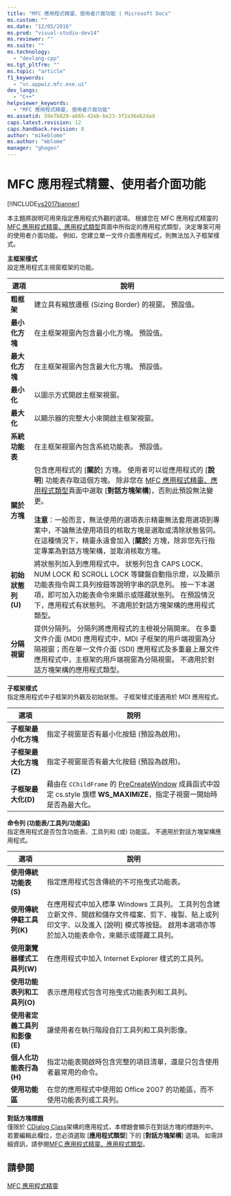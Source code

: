 ```yaml
---
title: "MFC 應用程式精靈、使用者介面功能 | Microsoft Docs"
ms.custom: ""
ms.date: "12/05/2016"
ms.prod: "visual-studio-dev14"
ms.reviewer: ""
ms.suite: ""
ms.technology: 
  - "devlang-cpp"
ms.tgt_pltfrm: ""
ms.topic: "article"
f1_keywords: 
  - "vc.appwiz.mfc.exe.ui"
dev_langs: 
  - "C++"
helpviewer_keywords: 
  - "MFC 應用程式精靈, 使用者介面功能"
ms.assetid: 59e7b829-a665-42eb-be23-3f2a36eb2dad
caps.latest.revision: 12
caps.handback.revision: 8
author: "mikeblome"
ms.author: "mblome"
manager: "ghogen"
---
```

# MFC 應用程式精靈、使用者介面功能
[!INCLUDE[vs2017banner](../../assembler/inline/includes/vs2017banner.md)]

本主題將說明可用來指定應用程式外觀的選項。  根據您在 MFC 應用程式精靈的 [MFC 應用程式精靈、應用程式類型](../../mfc/reference/application-type-mfc-application-wizard.md)頁面中所指定的應用程式類型，決定專案可用的使用者介面功能。  例如，您建立單一文件介面應用程式，則無法加入子框架樣式。  
  
 **主框架樣式**  
 設定應用程式主視窗框架的功能。  
  
|選項|說明|  
|--------|--------|  
|**粗框架**|建立具有縮放邊框 \(Sizing Border\) 的視窗。  預設值。|  
|**最小化方塊**|在主框架視窗內包含最小化方塊。  預設值。|  
|**最大化方塊**|在主框架視窗內包含最大化方塊。  預設值。|  
|**最小化**|以圖示方式開啟主框架視窗。|  
|**最大化**|以顯示器的完整大小來開啟主框架視窗。|  
|**系統功能表**|在主框架視窗內包含系統功能表。  預設值。|  
|**關於方塊**|包含應用程式的 \[**關於**\] 方塊。  使用者可以從應用程式的 \[**說明**\] 功能表存取這個方塊。  除非您在 [MFC 應用程式精靈、應用程式類型](../../mfc/reference/application-type-mfc-application-wizard.md)頁面中選取 \[**對話方塊架構**\]，否則此預設無法變更。<br /><br /> **注意**：一般而言，無法使用的選項表示精靈無法套用選項到專案中，不論無法使用項目的核取方塊是選取或清除狀態皆同。  在這種情況下，精靈永遠會加入 \[**關於**\] 方塊，除非您先行指定專案為對話方塊架構，並取消核取方塊。|  
|**初始狀態列\(U\)**|將狀態列加入到應用程式中。  狀態列包含 CAPS LOCK、NUM LOCK 和 SCROLL LOCK 等鍵盤自動指示燈，以及顯示功能表指令與工具列按鈕等說明字串的訊息列。  按一下本選項，即可加入功能表命令來顯示或隱藏狀態列。  在預設情況下，應用程式有狀態列。  不適用於對話方塊架構的應用程式類型。|  
|**分隔視窗**|提供分隔列。  分隔列將應用程式的主檢視分隔開來。  在多重文件介面 \(MDI\) 應用程式中，MDI 子框架的用戶端視窗為分隔視窗；而在單一文件介面 \(SDI\) 應用程式及多重最上層文件應用程式中，主框架的用戶端視窗為分隔視窗。  不適用於對話方塊架構的應用程式類型。|  
  
 **子框架樣式**  
 指定應用程式中子框架的外觀及初始狀態。  子框架樣式僅適用於 MDI 應用程式。  
  
|選項|說明|  
|--------|--------|  
|**子框架最小化方塊**|指定子視窗是否有最小化按鈕 \(預設為啟用\)。|  
|**子框架最大化方塊\(Z\)**|指定子視窗是否有最大化按鈕 \(預設為啟用\)。|  
|**子框架最大化\(D\)**|藉由在 `CChildFrame` 的 [PreCreateWindow](../Topic/CWnd::PreCreateWindow.md) 成員函式中設定 cs.style 旗標 **WS\_MAXIMIZE**，指定子視窗一開始時是否為最大化。|  
  
 **命令列 \(功能表\/工具列\/功能區\)**  
 指定應用程式是否包含功能表、工具列和 \(或\) 功能區。  不適用於對話方塊架構應用程式。  
  
|選項|說明|  
|--------|--------|  
|**使用傳統功能表\(S\)**|指定應用程式包含傳統的不可拖曳式功能表。|  
|**使用傳統停駐工具列\(K\)**|在應用程式中加入標準 Windows 工具列。  工具列包含建立新文件、開啟和儲存文件檔案、剪下、複製、貼上或列印文字、以及進入 \[說明\] 模式等按鈕。  啟用本選項亦等於加入功能表命令，來顯示或隱藏工具列。|  
|**使用瀏覽器樣式工具列\(W\)**|在應用程式中加入 Internet Explorer 樣式的工具列。|  
|**使用功能表列和工具列\(O\)**|表示應用程式包含可拖曳式功能表列和工具列。|  
|**使用者定義工具列和影像\(E\)**|讓使用者在執行階段自訂工具列和工具列影像。|  
|**個人化功能表行為\(H\)**|指定功能表開啟時包含完整的項目清單，還是只包含使用者最常用的命令。|  
|**使用功能區**|在您的應用程式中使用如 Office 2007 的功能區，而不使用功能表列或工具列。|  
  
 **對話方塊標題**  
 僅限於 [CDialog Class](../../mfc/reference/cdialog-class.md)架構的應用程式，本標題會顯示在對話方塊的標題列中。  若要編輯此欄位，您必須選取 \[**應用程式類型**\] 下的 \[**對話方塊架構**\] 選項。  如需詳細資訊，請參閱[MFC 應用程式精靈、應用程式類型](../../mfc/reference/application-type-mfc-application-wizard.md)。  
  
## 請參閱  
 [MFC 應用程式精靈](../../mfc/reference/mfc-application-wizard.md)